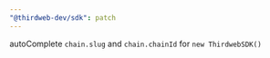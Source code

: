 ```yaml
---
"@thirdweb-dev/sdk": patch
---
```


autoComplete `chain.slug` and `chain.chainId` for `new ThirdwebSDK()`
